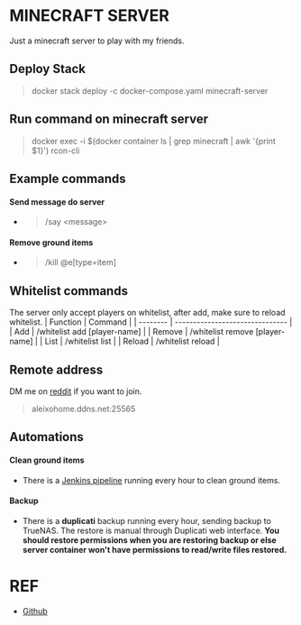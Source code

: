 # MINECRAFT SERVER
Just a minecraft server to play with my friends.

## Deploy Stack
> docker stack deploy -c docker-compose.yaml minecraft-server

## Run command on minecraft server
> docker exec -i $(docker container ls | grep minecraft | awk '{print $1}') rcon-cli

## Example commands
#### Send message do server
- > \/say \<message>
#### Remove ground items
- > /kill @e[type=item]

## Whitelist commands
The server only accept players on whitelist, after add, make sure to reload whitelist.
| Function |             Command             |
| -------- | ------------------------------- |
| Add      | /whitelist add [player-name]    |
| Remove   | /whitelist remove [player-name] |
| List     | /whitelist list                 |
| Reload   | /whitelist reload               |

## Remote address
DM me on [reddit](https://www.reddit.com/user/AleixoLucas/) if you want to join.
> aleixohome.ddns.net:25565

## Automations
#### Clean ground items
- There is a [Jenkins pipeline](Jenkinsfile.ground-items) running every hour to clean ground items.

#### Backup
- There is a **duplicati** backup running every hour, sending backup to TrueNAS. The restore is manual through Duplicati web interface. **You should restore permissions when you are restoring backup or else server container won't have permissions to read/write files restored.**

# REF
- [Github](https://github.com/itzg/docker-minecraft-server)